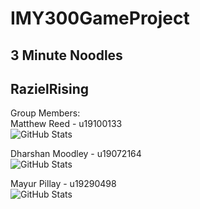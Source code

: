 # IMY300GameProject
## 3 Minute Noodles
## RazielRising

Group Members: <br/> 
Matthew Reed - u19100133  <br/>
![GitHub Stats](https://github-readme-stats.vercel.app/api?username=MattReed-ZA&theme=radical) <br />

Dharshan Moodley - u19072164 <br/>
![GitHub Stats](https://github-readme-stats.vercel.app/api?username=DMoodley01&theme=radical) <br />

Mayur Pillay - u19290498 <br/>
![GitHub Stats](https://github-readme-stats.vercel.app/api?username=mp-github-acc&theme=radical) <br />

